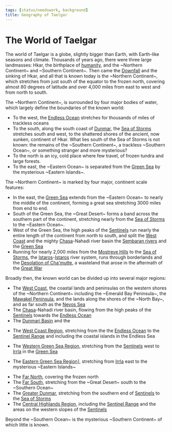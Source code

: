 ```yaml
---
tags: [status/needswork, background]
title: Geography of Taelgar
---
```


# The World of Taelgar

The world of Taelgar is a globe, slightly bigger than Earth, with Earth-like seasons and climate. Thousands of years ago, there were three large landmasses: Hkar, the birthplace of [humanity](<../species/humans/humans.md>), and the ~Northern Continent~ and ~Southern Continent~. Then came the [Downfall](<../events/ancient/the-downfall.md>) and the sinking of Hkar, and all that is known today is the ~Northern Continent~, which stretches from just south of the equator to the frozen north, covering almost 80 degrees of latitude and over 4,000 miles from east to west and from north to south. 

The ~Northern Continent~, is surrounded by four major bodies of water, which largely define the boundaries of the known world:
* To the west, the [Endless Ocean](<./endless-ocean.md>) stretches for thousands of miles of trackless oceans
* To the south, along the south coast of [Dunmar](<greater-dunmar/realms/dunmar/dunmar.md>), the [Sea of Storms](<greater-dunmar/sea-of-storms.md>) stretches south and west, to the shattered shores of the ancient, now sunken, continent of Hkar. What lies south of the Sea of Storms is not known: the remains of the ~Southern Continent~, a trackless ~Southern Ocean~, or something stranger and more mysterious? 
* To the north is an icy, cold place where few travel, of frozen tundra and large forests. 
* To the east, the ~Eastern Ocean~ is separated from the [Green Sea](<./green-sea.md>) by the mysterious ~Eastern Islands~. 

The ~Northern Continent~ is marked by four major, continent scale features:
* In the east, the [Green Sea](<./green-sea.md>) extends from the ~Eastern Ocean~ to nearly the middle of the continent, forming a great sea stretching 3000 miles from end to end. 
* South of the Green Sea, the ~Great Desert~ forms a band across the southern part of the continent, stretching nearly from the [Sea of Storms](<greater-dunmar/sea-of-storms.md>) to the ~Eastern Ocean~. 
* West of the Green Sea, the high peaks of the [Sentinels](<sentinel-range/sentinel-range.md>) run nearly the entire length of the continent from north to south, and split the [West Coast](<west-coast/west-coast-region.md>) and the mighty [Chasa](<chasa-nahadi-watershed/rivers/chasa.md>)-Nahadi river basin the [Sembaran rivers](<greater-sembara/greater-sembara.md>) and the  [Green Sea](<./green-sea.md>)
* Running for nearly 2,000 miles from the [Mostreve Hills](<greater-sembara/mostreve-hills.md>) to the [Sea of Storms](<greater-dunmar/sea-of-storms.md>), the [Istaros](<istaros-watershed/rivers/istaros.md>)-[Istaros](<istaros-watershed/rivers/istaros.md>) river system, runs through borderlands and the [Desolation of Cha'mutte](<istaros-watershed/desolation-of-cha-mutte.md>), a wasteland that arose in the aftermath of the [Great War](<../events/1500s/great-war.md>)

Broadly then, the known world can be divided up into several major regions:

* The [West Coast](<west-coast/west-coast-region.md>), the coastal lands and peninsulas on the western shores of the ~Northern Continent~ including the ~Emerald Bay Peninsula~, the [Mawakel Peninsula](<west-coast/mawar-confederacy/mawakel-peninsula.md>), and the lands along the shores of the ~North Bay~, and as far south as the [Nevos Sea](<west-coast/nevos-sea.md>)
* The [Chasa](<chasa-nahadi-watershed/rivers/chasa.md>)-Nahadi river basin, flowing from the high peaks of the [Sentinels](<sentinel-range/sentinel-range.md>) towards the [Endless Ocean](<./endless-ocean.md>)
* The [Dunmari Basin](<greater-dunmar/dunmari-basin/dunmari-basin.md>) and the 

- The [West Coast Region](<west-coast/west-coast-region.md>), stretching from the the [Endless Ocean](<./endless-ocean.md>) to the [Sentinel Range](<sentinel-range/sentinel-range.md>) and including the coastal islands in the Endless Sea

- The [Western Green Sea Region](<western-green-sea/western-green-sea-region.md>), stretching from the [Sentinels](<sentinel-range/sentinel-range.md>) west to [Irrla](<eastern-green-sea/irrla.md>) in the [Green Sea](<./green-sea.md>)
- The [Eastern Green Sea Region](<eastern-green-sea/eastern-green-sea-region.md>)], stretching from [Irrla](<eastern-green-sea/irrla.md>) east to the mysterious ~Eastern Islands~
* The [Far North](<far-north/far-north.md>), covering the frozen north 
* The [Far South](<far-south/far-south.md>), stretching from the ~Great Desert~ south to the ~Southern Ocean~
* The [Greater Dunmar](<greater-dunmar/greater-dunmar.md>), stretching from the southern end of [Sentinels](<sentinel-range/sentinel-range.md>) to the [Sea of Storms](<greater-dunmar/sea-of-storms.md>)
* The [Central Highlands Region](<sentinel-range/central-highlands-region.md>), including the [Sentinel Range](<sentinel-range/sentinel-range.md>) and the areas on the western slopes of the [Sentinels](<sentinel-range/sentinel-range.md>) 

Beyond the ~Southern Ocean~ is the mysterious ~Southern Continent~ of which little is known. 